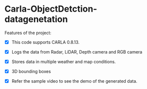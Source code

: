 # Carla-ObjectDetction-datagenetation

Features of the project:

- [x] This code supports CARLA 0.8.13.

- [x] Logs the data from Radar, LiDAR, Depth camera and RGB camera

- [x] Stores data in multiple weather and map conditions.

- [x] 3D bounding boxes

- [x] Refer the sample video to see the demo of the generated data.

